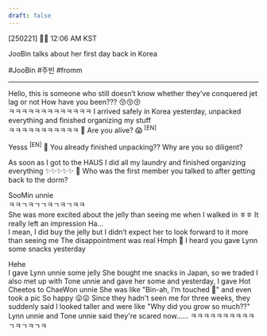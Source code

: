 ```yaml
---
draft: false
---
```

[250221] 🐣💭 12:06 AM KST

JooBin talks about her first day back in Korea

#JooBin #주빈 #fromm

___


Hello, this is someone who still doesn’t know whether they’ve conquered jet lag or not
How have you been??? 😚😚😚  
ㅋㅋㅋㅋㅋㅋㅋㅋㅋㅋㅋㅋㅋ
I arrived safely in Korea yesterday, unpacked everything
and finished organizing my stuff  
ㅋㅋㅋㅋㅋㅋㅋㅋㅋㅋㅋ
🫧 Are you alive? 😱 <sup>[EN]</sup>

Yesss <sup>[EN]</sup>
🫧 You already finished unpacking?? Why are you so diligent?

As soon as I got to the HAUS
I did all my laundry and finished organizing everything
✨✨✨✨✨
🫧 Who was the first member you talked to after getting back to the dorm?

SooMin unnie  
ㅋㅋㄱㅋㄱㄱㅋㄱㅋㄱㅋㅋ  
She was more excited about the jelly than seeing me when I walked in ㅎㅎ
It really left an impression
Ha...  
I mean, I did buy the jelly
but I didn’t expect her to look forward to it more than seeing me
The disappointment was real
Hmph
🫧 I heard you gave Lynn some snacks yesterday

Hehe  
I gave Lynn unnie some jelly
She bought me snacks in Japan, so we traded
I also met up with Tone unnie and gave her some
and yesterday, I gave Hot Cheetos to ChaeWon unnie
She was like "Bin-ah, I’m touched 🥺" and even took a pic 
So happy 
😛😛
Since they hadn't seen me for three weeks, they suddenly said I looked taller and were like "Why did you grow so much??" 
Lynn unnie and Tone unnie said they're scared now……
ㅋㅋㅋㅋㅋㅋㅋㅋㅋㅋㄱㅋㄱㅋㄱㅋ